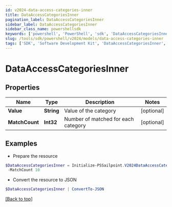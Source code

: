 ```yaml
---
id: v2024-data-access-categories-inner
title: DataAccessCategoriesInner
pagination_label: DataAccessCategoriesInner
sidebar_label: DataAccessCategoriesInner
sidebar_class_name: powershellsdk
keywords: ['powershell', 'PowerShell', 'sdk', 'DataAccessCategoriesInner', 'V2024DataAccessCategoriesInner'] 
slug: /tools/sdk/powershell/v2024/models/data-access-categories-inner
tags: ['SDK', 'Software Development Kit', 'DataAccessCategoriesInner', 'V2024DataAccessCategoriesInner']
---
```



# DataAccessCategoriesInner

## Properties

Name | Type | Description | Notes
------------ | ------------- | ------------- | -------------
**Value** | **String** | Value of the category | [optional] 
**MatchCount** | **Int32** | Number of matched for each category | [optional] 

## Examples

- Prepare the resource
```powershell
$DataAccessCategoriesInner = Initialize-PSSailpoint.V2024DataAccessCategoriesInner  -Value email-7 `
 -MatchCount 10
```

- Convert the resource to JSON
```powershell
$DataAccessCategoriesInner | ConvertTo-JSON
```


[[Back to top]](#) 

